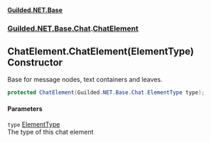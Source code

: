 
#### [Guilded.NET.Base](Guilded_NET_Base 'Guilded_NET_Base')
### [Guilded.NET.Base.Chat](Guilded_NET_Base#Guilded_NET_Base_Chat 'Guilded.NET.Base.Chat').[ChatElement](ChatElement 'Guilded.NET.Base.Chat.ChatElement')
## ChatElement.ChatElement(ElementType) Constructor
Base for message nodes, text containers and leaves.  
```csharp
protected ChatElement(Guilded.NET.Base.Chat.ElementType type);
```

#### Parameters
<a name='Guilded_NET_Base_Chat_ChatElement_ChatElement(Guilded_NET_Base_Chat_ElementType)_type'></a>
`type` [ElementType](ElementType 'Guilded.NET.Base.Chat.ElementType')  
The type of this chat element
  
